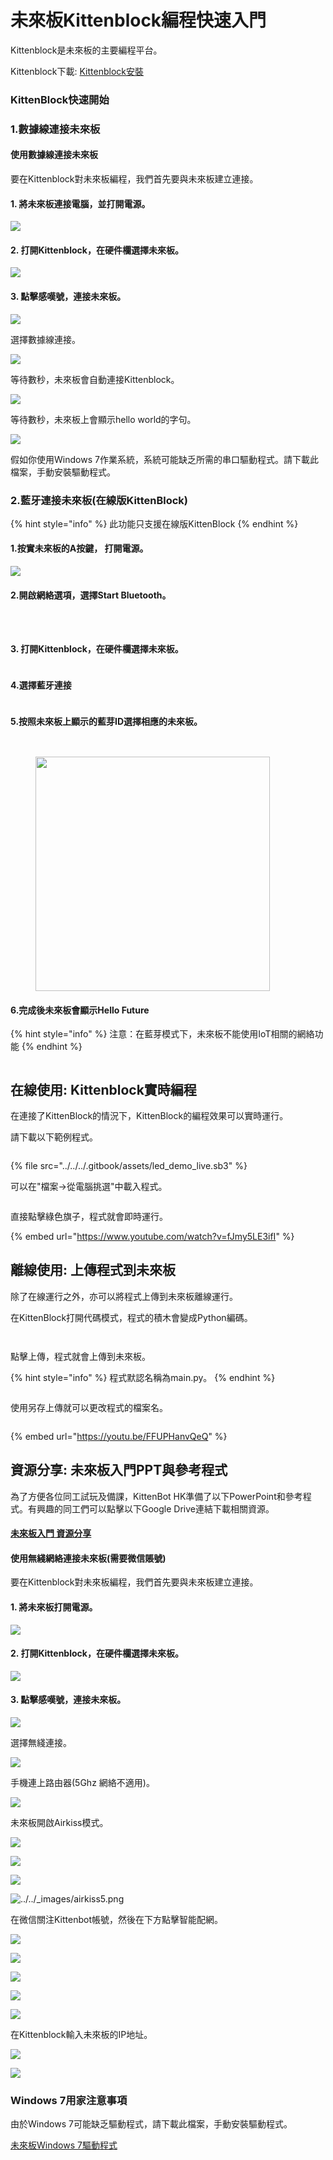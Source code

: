 # 未來板Kittenblock編程快速入門

Kittenblock是未來板的主要編程平台。

Kittenblock下載: [Kittenblock安裝](../../../programmingplatforms/kittenblock/an-zhuang-ban-kittenblock/kttenblockgreen.md)

### KittenBlock快速開始

### 1.數據線連接未來板

#### 使用數據線連接未來板

要在Kittenblock對未來板編程，我們首先要與未來板建立連接。

#### 1. 將未來板連接電腦，並打開電源。

![](https://kittenbothk.readthedocs.io/en/latest/_images/usb.png)

#### 2. 打開Kittenblock，在硬件欄選擇未來板。

![](https://kittenbothk.readthedocs.io/en/latest/_images/kittenblock11.png)

#### 3. 點擊感嘆號，連接未來板。

![](https://kittenbothk.readthedocs.io/en/latest/_images/kittenblock2.png)

選擇數據線連接。

![](https://kittenbothk.readthedocs.io/en/latest/_images/connect_usb.png)

等待數秒，未來板會自動連接Kittenblock。

![](https://kittenbothk.readthedocs.io/en/latest/_images/kittenblock31.png)

等待數秒，未來板上會顯示hello world的字句。

![](https://kittenbothk.readthedocs.io/en/latest/_images/kittenblock4.jpg)

假如你使用Windows 7作業系統，系統可能缺乏所需的串口驅動程式。請下載此檔案，手動安裝驅動程式。

### 2.藍牙連接未來板(在線版KittenBlock)

{% hint style="info" %}
此功能只支援在線版KittenBlock
{% endhint %}

#### 1.按實未來板的A按鍵， 打開電源。

![](https://kittenbothk.readthedocs.io/en/latest/_images/usb.png)

#### 2.開啟網絡選項，選擇Start Bluetooth。

<div><figure><img src="../../../.gitbook/assets/20250121_124054.jpg" alt=""><figcaption></figcaption></figure> <figure><img src="../../../.gitbook/assets/20250121_124119.jpg" alt=""><figcaption></figcaption></figure> <figure><img src="../../../.gitbook/assets/20250121_124131.jpg" alt=""><figcaption></figcaption></figure></div>

#### 3. 打開Kittenblock，在硬件欄選擇未來板。

<figure><img src="../../../.gitbook/assets/image (119).png" alt=""><figcaption></figcaption></figure>

#### 4.選擇藍牙連接

<figure><img src="../../../.gitbook/assets/image (120).png" alt=""><figcaption></figcaption></figure>

#### 5.按照未來板上顯示的藍芽ID選擇相應的未來板。

<div><figure><img src="../../../.gitbook/assets/image (121).png" alt=""><figcaption></figcaption></figure> <figure><img src="../../../.gitbook/assets/image (122).png" alt=""><figcaption></figcaption></figure> <figure><img src="../../../.gitbook/assets/20250121_124131.jpg" alt="" width="375"><figcaption></figcaption></figure></div>

#### 6.完成後未來板會顯示Hello Future

{% hint style="info" %}
注意：在藍芽模式下，未來板不能使用IoT相關的網絡功能
{% endhint %}

<figure><img src="../../../.gitbook/assets/20250121_125103.jpg" alt=""><figcaption></figcaption></figure>

## 在線使用: Kittenblock實時編程

在連接了KittenBlock的情況下，KittenBlock的編程效果可以實時運行。

請下載以下範例程式。

<figure><img src="../../../.gitbook/assets/image (33).png" alt=""><figcaption></figcaption></figure>

{% file src="../../../.gitbook/assets/led_demo_live.sb3" %}

可以在"檔案->從電腦挑選"中載入程式。

<figure><img src="../../../.gitbook/assets/image (2) (1) (1) (1) (1) (1) (1) (1) (1) (1) (1).png" alt=""><figcaption></figcaption></figure>

直接點擊綠色旗子，程式就會即時運行。

{% embed url="https://www.youtube.com/watch?v=fJmy5LE3ifI" %}

## 離線使用: 上傳程式到未來板

除了在線運行之外，亦可以將程式上傳到未來板離線運行。

在KittenBlock打開代碼模式，程式的積木會變成Python編碼。

<figure><img src="../../../.gitbook/assets/image (30).png" alt=""><figcaption></figcaption></figure>

<figure><img src="../../../.gitbook/assets/image (36).png" alt=""><figcaption></figcaption></figure>

點擊上傳，程式就會上傳到未來板。

{% hint style="info" %}
程式默認名稱為main.py。
{% endhint %}

<figure><img src="../../../.gitbook/assets/image (38).png" alt=""><figcaption></figcaption></figure>

使用另存上傳就可以更改程式的檔案名。

<figure><img src="../../../.gitbook/assets/image (37).png" alt=""><figcaption></figcaption></figure>

{% embed url="https://youtu.be/FFUPHanvQeQ" %}

## 資源分享: 未來板入門PPT與參考程式

為了方便各位同工試玩及備課，KittenBot HK準備了以下PowerPoint和參考程式。有興趣的同工們可以點擊以下Google Drive連結下載相關資源。

#### [未來板入門 資源分享](https://drive.google.com/drive/folders/1Hr3R63DSuIFj589QeIfEtEgAwYeVcnhi?usp=drive_link)

#### 使用無綫網絡連接未來板(需要微信賬號)

要在Kittenblock對未來板編程，我們首先要與未來板建立連接。

#### 1. 將未來板打開電源。

![](https://kittenbothk.readthedocs.io/en/latest/_images/usb.png)

#### 2. 打開Kittenblock，在硬件欄選擇未來板。

![](https://kittenbothk.readthedocs.io/en/latest/_images/kittenblock11.png)

#### 3. 點擊感嘆號，連接未來板。

![](https://kittenbothk.readthedocs.io/en/latest/_images/kittenblock2.png)

選擇無綫連接。

![](https://kittenbothk.readthedocs.io/en/latest/_images/connect_usb.png)

手機連上路由器(5Ghz 網絡不適用)。

![](https://kittenbothk.readthedocs.io/en/latest/_images/airkiss1.png)

未來板開啟Airkiss模式。

![](https://kittenbothk.readthedocs.io/en/latest/_images/airkiss2.png)

![](https://kittenbothk.readthedocs.io/en/latest/_images/airkiss3.png)

![](https://kittenbothk.readthedocs.io/en/latest/_images/airkiss4.png)

![../../\_images/airkiss5.png](https://kittenbothk.readthedocs.io/en/latest/_images/airkiss5.png)

在微信關注Kittenbot帳號，然後在下方點擊智能配網。

![](https://kittenbothk.readthedocs.io/en/latest/_images/airkiss6.png)

![](https://kittenbothk.readthedocs.io/en/latest/_images/airkiss7.png)

![](https://kittenbothk.readthedocs.io/en/latest/_images/airkiss8.png)

![](https://kittenbothk.readthedocs.io/en/latest/_images/airkiss9.png)

![](https://kittenbothk.readthedocs.io/en/latest/_images/airkiss10.png)

在Kittenblock輸入未來板的IP地址。

![](https://kittenbothk.readthedocs.io/en/latest/_images/airkiss11.png)

![](https://kittenbothk.readthedocs.io/en/latest/_images/airkiss12.png)

### Windows 7用家注意事項

由於Windows 7可能缺乏驅動程式，請下載此檔案，手動安裝驅動程式。

[未來板Windows 7驅動程式](https://drive.google.com/file/d/1Ldx1baDITzg-bHGvWpbgyQ0NdWDFdGD4/view?usp=sharing)
